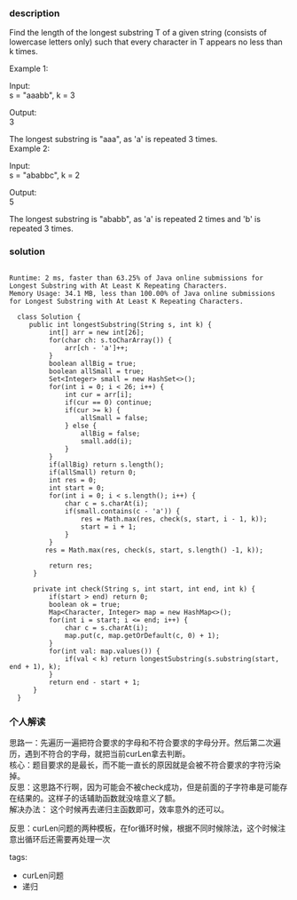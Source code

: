 ### description    
  Find the length of the longest substring T of a given string (consists of lowercase letters only) such that every character in T appears no less than k times.  
    
  Example 1:  
    
  Input:  
  s = "aaabb", k = 3  
    
  Output:  
  3  
    
  The longest substring is "aaa", as 'a' is repeated 3 times.  
  Example 2:  
    
  Input:  
  s = "ababbc", k = 2  
    
  Output:  
  5  
    
  The longest substring is "ababb", as 'a' is repeated 2 times and 'b' is repeated 3 times.  
### solution    
```    
  
Runtime: 2 ms, faster than 63.25% of Java online submissions for Longest Substring with At Least K Repeating Characters.  
Memory Usage: 34.1 MB, less than 100.00% of Java online submissions for Longest Substring with At Least K Repeating Characters.  
  
  class Solution {  
     public int longestSubstring(String s, int k) {  
          int[] arr = new int[26];  
          for(char ch: s.toCharArray()) {  
              arr[ch - 'a']++;  
          }  
          boolean allBig = true;  
          boolean allSmall = true;  
          Set<Integer> small = new HashSet<>();  
          for(int i = 0; i < 26; i++) {  
              int cur = arr[i];  
              if(cur == 0) continue;  
              if(cur >= k) {  
                  allSmall = false;  
              } else {  
                  allBig = false;  
                  small.add(i);  
              }  
          }  
          if(allBig) return s.length();  
          if(allSmall) return 0;  
          int res = 0;  
          int start = 0;  
          for(int i = 0; i < s.length(); i++) {  
              char c = s.charAt(i);  
              if(small.contains(c - 'a')) {  
                  res = Math.max(res, check(s, start, i - 1, k));  
                  start = i + 1;  
              }  
          }  
         res = Math.max(res, check(s, start, s.length() -1, k));  
    
          return res;  
      }  
    
      private int check(String s, int start, int end, int k) {  
          if(start > end) return 0;  
          boolean ok = true;  
          Map<Character, Integer> map = new HashMap<>();  
          for(int i = start; i <= end; i++) {  
              char c = s.charAt(i);  
              map.put(c, map.getOrDefault(c, 0) + 1);  
          }  
          for(int val: map.values()) {  
              if(val < k) return longestSubstring(s.substring(start, end + 1), k);  
          }  
          return end - start + 1;  
      }  
  }  
```    
    
### 个人解读    
  思路一：先遍历一遍把符合要求的字母和不符合要求的字母分开。然后第二次遍历，遇到不符合的字母，就把当前curLen拿去判断。  
  核心：题目要求的是最长，而不能一直长的原因就是会被不符合要求的字符污染掉。  
  反思：这思路不行啊，因为可能会不被check成功，但是前面的子字符串是可能存在结果的。这样子的话辅助函数就没啥意义了额。  
  解决办法： 这个时候再去递归主函数即可，效率意外的还可以。  
    
  反思：curLen问题的两种模板，在for循环时候，根据不同时候除法，这个时候注意出循环后还需要再处理一次  
    
tags:    
  -  curLen问题  
  -  递归  
